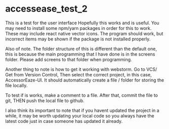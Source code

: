 # accessease_test_2
This is a test for the user interface
Hopefully this works and is useful.
You may need to install some npm/yarn packages in order for this to work.
These may include react native vector icons. The program should work, but incorrect items may be shown if the package is not installed properly.

Also of note. The folder structure of this is different than the default one, this is because the main programming that I have done is in the screens folder. Please add screens to that folder when programming.

Another thing to note is how to get it working with webstorm.
Go to VCS/ Get from Version Control, Then select the correct project, in this case, AccessorEaze-UI. It should automatically create a file / folder for storing the file locally.

To test if is works, make a comment to a file. After that, commit the file to git, THEN push the local file to github.

I also think its important to note that if you havent updated the project in a while, it may be worth updating your local code so you always have the latest code just in case someone has updated it already.

